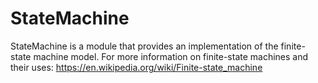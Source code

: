 # StateMachine
StateMachine is a module that provides an implementation of the finite-state machine model.
For more information on finite-state machines and their uses: https://en.wikipedia.org/wiki/Finite-state_machine
